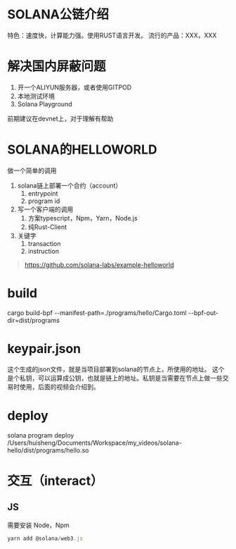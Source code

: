 # SOLANA公链介绍

特色：速度快，计算能力强。使用RUST语言开发。
流行的产品：XXX，XXX

# 解决国内屏蔽问题
1. 开一个ALIYUN服务器，或者使用GITPOD
2. 本地测试环境
3. Solana Playground

前期建议在devnet上，对于理解有帮助

# SOLANA的HELLOWORLD
做一个简单的调用

1. solana链上部署一个合约（account）
   1. entrypoint
   2. program id
2. 写一个客户端的调用
   1. 方案typescript，Npm，Yarn，Node.js
   2. 纯Rust-Client
3. 关键字
   1. transaction
   2. instruction

> https://github.com/solana-labs/example-helloworld

# build
cargo build-bpf --manifest-path=./programs/hello/Cargo.toml --bpf-out-dir=dist/programs

# keypair.json
这个生成的json文件，就是当项目部署到solana的节点上，所使用的地址。
这个是个私钥，可以运算成公钥，也就是链上的地址。私钥是当需要在节点上做一些交易时使用，后面的视频会介绍到。

# deploy
solana program deploy /Users/huisheng/Documents/Workspace/my_videos/solana-hello/dist/programs/hello.so

# 交互（interact）

## JS
需要安装 Node，Npm

```javascript
yarn add @solana/web3.js

```
